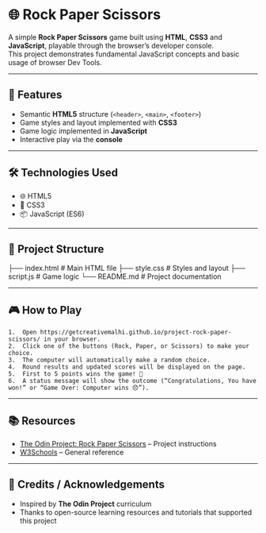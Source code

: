 # 🌐 Rock Paper Scissors

A simple **Rock Paper Scissors** game built using **HTML**, **CSS3** and **JavaScript**, playable through the browser’s developer console.  
This project demonstrates fundamental JavaScript concepts and basic usage of browser Dev Tools.

---

## 📌 Features

- Semantic **HTML5** structure (`<header>`, `<main>`, `<footer>`)
- Game styles and layout implemented with **CSS3**
- Game logic implemented in **JavaScript**
- Interactive play via the **console**

---

## 🛠️ Technologies Used

- 🌐 HTML5
- 🎨 CSS3
- 📦 JavaScript (ES6)

---

## 📂 Project Structure

├── index.html # Main HTML file
├── style.css # Styles and layout
├── script.js # Game logic
└── README.md # Project documentation

---

## 🎮 How to Play

    1.	Open https://getcreativemalhi.github.io/project-rock-paper-scissors/ in your browser.
    2.	Click one of the buttons (Rock, Paper, or Scissors) to make your choice.
    3.	The computer will automatically make a random choice.
    4.	Round results and updated scores will be displayed on the page.
    5.	First to 5 points wins the game! 🎉
    6.	A status message will show the outcome (“Congratulations, You have won!” or “Game Over: Computer wins 😞”).

---

## 📚 Resources

- [The Odin Project: Rock Paper Scissors](https://www.theodinproject.com/lessons/foundations-rock-paper-scissors) – Project instructions
- [W3Schools](https://www.w3schools.com/) – General reference

---

## 🙌 Credits / Acknowledgements

- Inspired by **The Odin Project** curriculum
- Thanks to open-source learning resources and tutorials that supported this project
